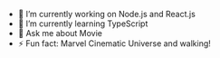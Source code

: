 - 🔭 I’m currently working on Node.js and React.js
- 🌱 I’m currently learning TypeScript
- 💬 Ask me about Movie
- ⚡ Fun fact: Marvel Cinematic Universe and walking!
